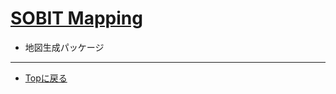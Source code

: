# [SOBIT Mapping](/sobit_mapping)  
- 地図生成パッケージ

---

- [Topに戻る](https://gitlab.com/TeamSOBITS/sobit_navigation_stack#sobit-navigation-stack)